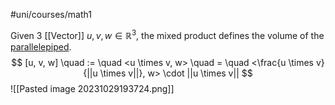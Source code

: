 #uni/courses/math1 

Given 3 [[Vector]] $u, v, w \in \mathbb{R}^3$, the mixed product defines the volume of the [parallelepiped](https://en.wikipedia.org/wiki/Parallelepiped). 
$$
[u, v, w] \quad := \quad <u \times v, w> \quad = \quad <\frac{u \times v}{||u \times v||}, w> \cdot ||u \times v||
$$
![[Pasted image 20231029193724.png]]
